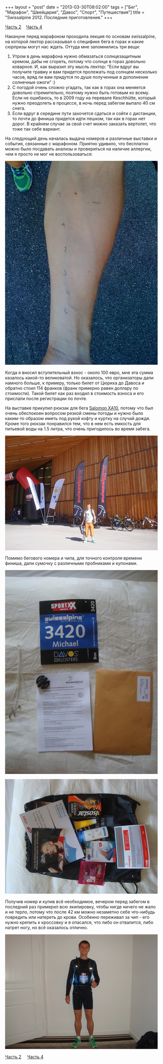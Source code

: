 +++
layout = "post"
date = "2013-03-30T08:02:00"
tags = ["Бег", "Марафон", "Швейцария", "Давос", "Спорт", "Путешествия"]
title = "Swissalpine 2012. Последние приготовления."
+++

[Часть 2](http://theuniversearound.tumblr.com/post/46657613241/swissalpine-2012-davos)    [Часть 4](http://theuniversearound.tumblr.com/post/46657649209/swissalpine-2012-marathon)

Накануне перед марафоном проходила лекция по основам swissalpine, на которой лектор рассказывал о специфике бега в горах и какие сюрпризы могут нас ждать. Оттуда мне запомнились три вещи:

1.  Утром в день марафона нужно обмазаться солнцезащитным кремом, дабы не сгореть, потому что солнце в горах довольно коварное. И, как выразил эту мысль лектор: “Если вдруг вы получите травму и вам придется пролежать под солнцем несколько часов, вряд ли вам придутся по душе полученные в дополнение солнечные ожоги” :)
2.  С погодой очень сложно угадать, так как в горах она меняется довольно стремительно, поэтому нужно быть готовым ко всему. Если не ошибаюсь, то в 2009 году на перевале Keschhütte, который нужно преодолеть в процессе, в ночь перед забегом выпало 40 см снега. 
3.  Если вдруг в середине пути захочется сдаться и сойти с дистанции, то почти до финиша придется идти пешком, так как в горах нет дорог. В крайнем случае за свой счет можно заказать вертолет, что тоже так себе вариант.

На следующий день началась выдача номеров и различные выставки и события, связанные с марафоном. Приятно удивило, что бесплатно можно было посдавать анализы и провериться на наличие аллергии, чем я просто не мог не воспользоваться:

![image](/images/7dee18567344fd0e2ca6bb8327cdc3f5413b4eaeefd26dd157dd8ad783c87b52.jpg)

Когда я вносил вступительный взнос - около 100 евро, мне эта сумма казалось какой-то великоватой. Но оказалось, что организаторы дали намного больше, к примеру, только билет от Цюриха до Давоса и обратно стоил 114 франков (франк примерно равен доллару по стоимости). Такой билет как раз входил в стоимость взноса и его прислали после регистрации по почте.

На выставке прикупил рюкзак для бега [Salomon XA10](http://www.salomon.com/us/product/xa-10-3-exp-set-m.html), потому что был очень обеспокоен вопросом резкой смены погоды и нужно было каким-то образом иметь под рукой кофту и куртку на случай дождя. Кроме того рюкзак понравился тем, что в нем есть емкость для питьевой воды на 1.5 литра, что очень пригодилось во время забега.

![image](/images/df88d7ab39b7234abfa23fb9ecd81663ced68af06b76b8110a89526b33cc8ef0.jpg)

Помимо бегового номера и чипа, для точного контроля времени финиша, дали сумочку с различными пробниками и купонами.

![image](/images/8656eaec2b6691e8c4e4e6c8e6ae46b95db3eb8e7b6baba4205b1855ca48bac8.jpg) 

[![image](/images/c05b93d92bb79a9cef5266e2c6d476f8367f361f03b981b08637c8d39da5dacb.jpg)](http://rocket-man.posterous.com/swissalpine-2012)

Получив номер и купив всё необходимое, вечером перед забегом в последний раз примерил всю экипировку, чтобы нигде ничего не жало и не терло, потому что после 42 км можно незаметно себе что-нибудь повредить или натереть до крови. Особенно переживал за чип - его нужно крепить к кроссовку и я опасался, что либо он отвалится, либо натрет ногу, но всё оказалось отлично.

![image](/images/de03ab8ee3d558240b2291399c2d79429f504ecde78b77f04949697cdc865e9e.jpg)

[Часть 2](http://theuniversearound.tumblr.com/post/46657613241/swissalpine-2012-davos)     [Часть 4](http://theuniversearound.tumblr.com/post/46657649209/swissalpine-2012-marathon)